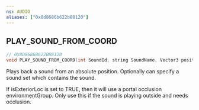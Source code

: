 ```yaml
---
ns: AUDIO
aliases: ["0x8d8686b622b88120"]
---
```

## PLAY_SOUND_FROM_COORD

```c
// 0x8D8686B622B88120
void PLAY_SOUND_FROM_COORD(int SoundId, string SoundName, Vector3 position, string SetName, bool OverNetwork, int nNetworkRange, bool isExteriorLoc);
```

Plays back a sound from an absolute position. Optionally can specify a sound set which contains the sound.

If isExteriorLoc is set to TRUE, then it will use a portal occlusion environmentGroup. Only use this if the sound is playing outside and needs occlusion.

